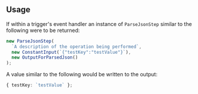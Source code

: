 ## Usage

If within a trigger's event handler an instance of `ParseJsonStep` similar to the
following were to be returned:

```typescript
new ParseJsonStep(
  `A description of the operation being performed`,
  new ConstantInput(`{"testKey":"testValue"}`),
  new OutputForParsedJson()
);
```

A value similar to the following would be written to the output:

```typescript
{ testKey: `testValue` };
```

